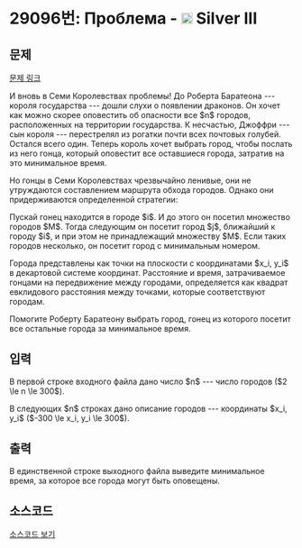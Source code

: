 # 29096번: Проблема - <img src="https://static.solved.ac/tier_small/8.svg" style="height:20px" /> Silver III

<!-- performance -->

<!-- 문제 제출 후 깃허브에 푸시를 했을 때 제출한 코드의 성능이 입력될 공간입니다.-->

<!-- end -->

## 문제

[문제 링크](https://boj.kr/29096)


<p>И вновь в Семи Королевствах проблемы! До Роберта Баратеона --- короля государства --- дошли слухи о появлении драконов. Он хочет как можно скорее оповестить об опасности все $n$ городов, расположенных на территории государства. К несчастью, Джоффри --- сын короля --- перестрелял из рогатки почти всех почтовых голубей. Остался всего один. Теперь король хочет выбрать город, чтобы послать из него гонца, который оповестит все оставшиеся города, затратив на это минимальное время.</p>

<p>Но гонцы в Семи Королевствах чрезвычайно ленивые, они не утруждаются составлением маршрута обхода городов. Однако они придерживаются определенной стратегии:</p>

<p>Пускай гонец находится в городе $i$. И до этого он посетил множество городов $M$. Тогда следующим он посетит город $j$, ближайший к городу $i$, и при этом не принадлежащий множеству $M$. Если таких городов несколько, он посетит город с минимальным номером.</p>

<p>Города представлены как точки на плоскости с координатами $x_i, y_i$ в декартовой системе координат. Расстояние и время, затрачиваемое гонцами на передвижение между городами, определяется как квадрат евклидового расстояния между точками, которые соответствуют городам. </p>

<p>Помогите Роберту Баратеону выбрать город, гонец из которого посетит все остальные города за минимальное время.</p>



## 입력


<p>В первой строке входного файла дано число $n$ --- число городов ($2 \le n \le 300$). </p>

<p>В следующих $n$ строках дано описание городов --- координаты $x_i, y_i$ ($-300 \le x_i, y_i \le 300$).</p>



## 출력


<p>В единственной строке выходного файла выведите минимальное время, за которое все города могут быть оповещены.</p>



## 소스코드

[소스코드 보기](Проблема.cpp)